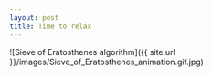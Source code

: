 ```yaml
---
layout: post
title: Time to relax
---
```


![Sieve of Eratosthenes algorithm]({{ site.url }}/images/Sieve_of_Eratosthenes_animation.gif.jpg)
